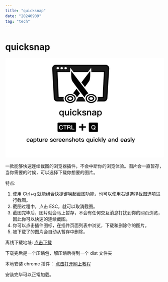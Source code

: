 ```yaml
---
title: "quicksnap"
date: "20240909"
tag: "tech"
---
```


# quicksnap

![quicksnap](../quicksnap.png)

一款能够快速连续截图的浏览器插件，不会中断你的浏览体验。图片会一直暂存，当你需要的时候，可以选择下载你想要的图片。

特点:

1. 使用 Ctrl+q 就能组合快捷键唤起截图功能，也可以使用右键选择截图选项进行截图。
2. 截图过程中，点击 ESC，就可以取消截图。
3. 截图完毕后，图片就会马上暂存，不会有任何交互消息打扰到你的网页浏览，因此你可以快速的连续截图。
4. 你可以点击插件图标，在插件页面列表中浏览，下载和删除你的图片。
5. 被下载了的图片会自动从暂存中删除。

离线下载地址: [点击下载](../dist.zip)

下载完后是一个压缩包，解压缩后得到一个 dist 文件夹

本地安装 chrome 插件： [点击打开网上教程](https://www.cnblogs.com/xwwin/p/15244217.html)

安装完毕可以正常加载。
